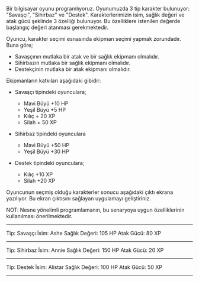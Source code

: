 Bir bilgisayar oyunu programlıyoruz. 
Oyunumuzda 3 tip karakter bulunuyor: "Savaşçı", "Sihirbaz" ve "Destek". 
Karakterlerimizin isim, sağlık değeri ve atak gücü şeklinde 3 özelliği bulunuyor. 
Bu özelliklere istenilen değerde başlangıç değeri atanması gerekmektedir.

Oyuncu, karakter seçimi esnasında ekipman seçimi yapmak zorundadır. Buna göre;

- Savaşçının mutlaka bir atak ve bir sağlık ekipmanı olmalıdır.
- Sihirbazın mutlaka bir sağlık ekipmanı olmalıdır.
- Destekçinin mutlaka bir atak ekipmanı olmalıdır.

Ekipmanların katkıları aşağıdaki gibidir:

- Savaşçı tipindeki oyunculara;
  - Mavi Büyü +10 HP
  - Yeşil Büyü +5 HP
  - Kılıç + 20 XP
  - Silah + 50 XP

- Sihirbaz tipindeki oyunculara
  - Mavi Büyü +50 HP
  - Yeşil Büyü +30 HP

- Destek tipindeki oyunculara;
  - Kılıç +10 XP
  - Silah +20 XP

Oyuncunun seçmiş olduğu karakterler sonucu aşağıdaki çıktı ekrana yazılıyor. Bu ekran çıktısını sağlayan uygulamayı geliştiriniz.

NOT: Nesne yönelimli programlamanın, bu senaryoya uygun özelliklerinin kullanılması önerilmektedir.

---

Tip: Savaşçı
İsim: Ashe
Sağlık Değeri: 105 HP
Atak Gücü: 80 XP

---

Tip: Sihirbaz
İsim: Annie
Sağlık Değeri: 150 HP
Atak Gücü: 20 XP

---

Tip: Destek
İsim: Alistar
Sağlık Değeri: 100 HP
Atak Gücü: 50 XP

---
